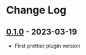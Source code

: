 # Change Log

## [0.1.0](https://github.com/DanielCalle/prettier-plugin-sf-xml/releases/tag/v0.1.0) - 2023-03-19

- First prettier plugin version
